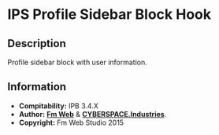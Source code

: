 # IPS Profile Sidebar Block Hook
## Description
Profile sidebar block with user information.

## Information
* **Compitability:** IPB 3.4.X
* **Author:** [**Fm Web**](http://fm-web.studio/) & [**CYBERSPACE.Industries**](http://cyberspace.industries/).
* **Copyright:** Fm Web Studio 2015